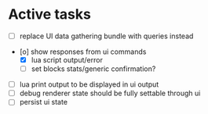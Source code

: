 # Active tasks

* [ ] replace UI data gathering bundle with queries instead
* [o] show responses from ui commands
	* [X] lua script output/error
	* [ ] set blocks stats/generic confirmation?
* [ ] lua print output to be displayed in ui output
* [ ] debug renderer state should be fully settable through ui
* [ ] persist ui state
